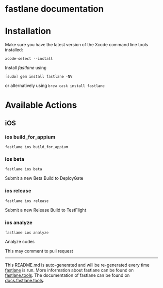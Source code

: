 fastlane documentation
================
# Installation

Make sure you have the latest version of the Xcode command line tools installed:

```
xcode-select --install
```

Install _fastlane_ using
```
[sudo] gem install fastlane -NV
```
or alternatively using `brew cask install fastlane`

# Available Actions
## iOS
### ios build_for_appium
```
fastlane ios build_for_appium
```

### ios beta
```
fastlane ios beta
```
Submit a new Beta Build to DeployGate
### ios release
```
fastlane ios release
```
Submit a new Release Build to TestFlight
### ios analyze
```
fastlane ios analyze
```
Analyze codes

This may comment to pull request

----

This README.md is auto-generated and will be re-generated every time [fastlane](https://fastlane.tools) is run.
More information about fastlane can be found on [fastlane.tools](https://fastlane.tools).
The documentation of fastlane can be found on [docs.fastlane.tools](https://docs.fastlane.tools).
